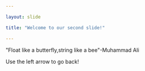 ```yaml
---

layout: slide

title: "Welcome to our second slide!"

---
```


"Float like a butterfly,string like a bee"-Muhammad Ali

Use the left arrow to go back!

